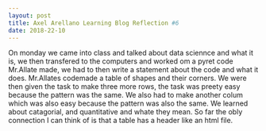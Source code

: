 ```yaml
---
layout: post
title: Axel Arellano Learning Blog Reflection #6
date: 2018-22-10
---
```


  On monday we came into class and talked about data sciennce and what it is, we then transfered to the computers and worked om a pyret code Mr.Allate made, we had to then write a statement about the code and what it does. Mr.Allates codemade a table of shapes and their corners. We were then given the task to make three more rows, the task was preety easy because the pattern was the same. We also had to make another colum which was also easy because the pattern was also the same. We learned about catagorial, and quantitative and whate they mean. So far the obly connection I can think of is that a table has a header like an html file.
